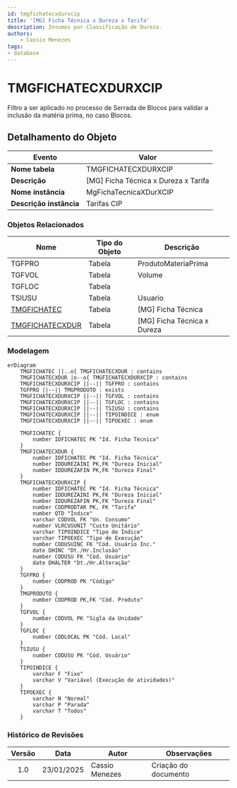 ```yaml
---
id: tmgfichatecxdurxcip
title: '[MG] Ficha Técnica x Dureza x Tarifa'
description: Insumos por Classificação de Dureza.
authors:
    - Cassio Menezes
tags: 
- database
---
```

# TMGFICHATECXDURXCIP

Filtro a ser aplicado no processo de Serrada de Blocos para validar a inclusão da matéria prima, no caso Blocos.

## Detalhamento do Objeto

| Evento | Valor |
|--|--|
| **Nome tabela** | TMGFICHATECXDURXCIP |
| **Descrição** | [MG] Ficha Técnica x Dureza x Tarifa |
| **Nome instância** | MgFichaTecnicaXDurXCIP |
| **Descrição instância** | Tarifas CIP |

### Objetos Relacionados

| Nome | Tipo do Objeto | Descrição |
|--|--|--|
| TGFPRO | Tabela | ProdutoMateriaPrima |
| TGFVOL | Tabela | Volume |
| TGFLOC | Tabela | 
| TSIUSU | Tabela | Usuario |
| [TMGFICHATEC](TMGFICHATEC.md) | Tabela | [MG] Ficha Técnica |
| [TMGFICHATECXDUR](TMGFICHATECXDUR.md) | Tabela | [MG] Ficha Técnica x Dureza |

### Modelagem

```mermaid
erDiagram
    TMGFICHATEC ||..o{ TMGFICHATECXDUR : contains
    TMGFICHATECXDUR |o--o{ TMGFICHATECXDURXCIP : contains
    TMGFICHATECXDURXCIP ||--|| TGFPRO : contains
    TGFPRO ||--|| TMGPRODUTO : exists
    TMGFICHATECXDURXCIP ||--|| TGFVOL : contains
    TMGFICHATECXDURXCIP ||--|| TGFLOC : contains
    TMGFICHATECXDURXCIP ||--|| TSIUSU : contains
    TMGFICHATECXDURXCIP ||--|| TIPOINDICE : enum
    TMGFICHATECXDURXCIP ||--|| TIPOEXEC : enum

	TMGFICHATEC {
		number IDFICHATEC PK "Id. Ficha Técnica"
	}
	TMGFICHATECXDUR {
		number IDFICHATEC PK "Id. Ficha Técnica"
        number IDDUREZAINI PK,FK "Dureza Inicial"
        number IDDUREZAFIN PK,FK "Dureza Final"
	}
	TMGFICHATECXDURXCIP {
		number IDFICHATEC PK "Id. Ficha Técnica"
        number IDDUREZAINI PK,FK "Dureza Inicial"
        number IDDUREZAFIN PK,FK "Dureza Final"
        number CODPRODTAR PK, FK "Tarifa"
        number QTD "Índice"
        varchar CODVOL FK "Un. Consumo"
        number VLRCUSUNIT "Custo Unitário"
        varchar TIPOINDICE "Tipo de Índice"
        varchar TIPOEXEC "Tipo de Execução"
        number CODUSUINC FK "Cód. Usuário Inc."
        date DHINC "Dt./Hr.Inclusão"
        number CODUSU FK "Cód. Usuário"
        date DHALTER "Dt./Hr.Alteração"
	}
    TGFPRO {
        number CODPROD PK "Código"
    }
    TMGPRODUTO {
        number CODPROD PK,FK "Cód. Produto"
    }
    TGFVOL {
        number CODVOL PK "Sigla da Unidade"
    }
    TGFLOC {
        number CODLOCAL PK "Cód. Local"
    }
    TSIUSU {
        number CODUSU PK "Cód. Usuário"
    }
    TIPOINDICE {
        varchar F "Fixo"
        varchar V "Variável (Execução de atividades)"
    }
    TIPOEXEC {
        varchar N "Normal"
        varchar P "Parada"
        varchar T "Todos"
    }
```

### Histórico de Revisões

| Versão | Data | Autor | Observações |
|:--:|:--:|--|--|
| 1.0 | 23/01/2025 | Cassio Menezes | Criação do documento |
